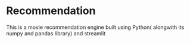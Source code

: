 # Recommendation

This is a movie recommendation engine built using Python( alongwith its numpy and pandas library) and streamlit 

